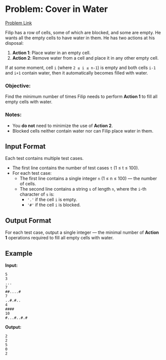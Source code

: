 # Problem: Cover in Water
[Problem Link](https://codeforces.com/problemset/problem/1900/A)

Filip has a row of cells, some of which are blocked, and some are empty. He wants all the empty cells to have water in them. He has two actions at his disposal:

1. **Action 1**: Place water in an empty cell.
2. **Action 2**: Remove water from a cell and place it in any other empty cell.

If at some moment, cell `i` (where `2 ≤ i ≤ n-1`) is empty and both cells `i-1` and `i+1` contain water, then it automatically becomes filled with water.

### Objective:
Find the minimum number of times Filip needs to perform **Action 1** to fill all empty cells with water.

### Notes:
- You **do not** need to minimize the use of **Action 2**.
- Blocked cells neither contain water nor can Filip place water in them.

## Input Format

Each test contains multiple test cases.

- The first line contains the number of test cases `t` (1 ≤ t ≤ 100).
- For each test case:
  - The first line contains a single integer `n` (1 ≤ n ≤ 100) — the number of cells.
  - The second line contains a string `s` of length `n`, where the `i`-th character of `s` is:
    - `'.'` if the cell `i` is empty.
    - `'#'` if the cell `i` is blocked.

## Output Format

For each test case, output a single integer — the minimal number of **Action 1** operations required to fill all empty cells with water.

## Example

**Input:**
```
5
3
...
7
##....#
7
..#.#..
4
####
10
#...#..#.#
```

**Output:**
```
2
2
5
0
2
```